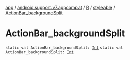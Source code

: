 [app](../../../index.md) / [android.support.v7.appcompat](../../index.md) / [R](../index.md) / [styleable](index.md) / [ActionBar_backgroundSplit](.)

# ActionBar_backgroundSplit

`static val ActionBar_backgroundSplit: `[`Int`](https://kotlinlang.org/api/latest/jvm/stdlib/kotlin/-int/index.html)
`static val ActionBar_backgroundSplit: `[`Int`](https://kotlinlang.org/api/latest/jvm/stdlib/kotlin/-int/index.html)